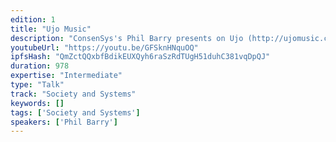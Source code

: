 ```yaml
---
edition: 1
title: "Ujo Music"
description: "ConsenSys's Phil Barry presents on Ujo (http://ujomusic.com/), the recent revolution in digital music consumption – and streaming in particular!"
youtubeUrl: "https://youtu.be/GFSknHNquOQ"
ipfsHash: "QmZctQQxbfBdikEUXQyh6raSzRdTUgH51duhC381vqDpQJ"
duration: 978
expertise: "Intermediate"
type: "Talk"
track: "Society and Systems"
keywords: []
tags: ['Society and Systems']
speakers: ['Phil Barry']
---
```

